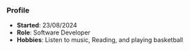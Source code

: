 ### Profile
- **Started**: 23/08/2024
- **Role**: Software Developer
- **Hobbies**: Listen to music, Reading, and playing basketball

